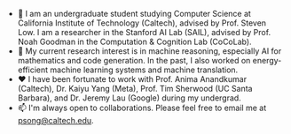 - 👋 I am an undergraduate student studying Computer Science at California Institute of Technology (Caltech), advised by Prof. <a style="text-decoration: none" target="_blank" href="https://netlab.caltech.edu/">Steven Low</a>. I am a researcher in the <a style="text-decoration: none" target="_blank" href="https://ai.stanford.edu/">Stanford AI Lab (SAIL)</a>, advised by Prof. <a style="text-decoration: none" target="_blank" href="https://cocolab.stanford.edu/ndg.html">Noah Goodman</a> in the <a style="text-decoration: none" target="_blank" href="https://cocolab.stanford.edu/">Computation & Cognition Lab (CoCoLab)</a>.
- 🔎 My current research interest is in machine reasoning, especially AI for mathematics and code generation. In the past, I also worked on energy-efficient machine learning systems and machine translation.
- ❤️ I have been fortunate to work with Prof. <a style="text-decoration: none" target="_blank" href="http://tensorlab.cms.caltech.edu/users/anima/">Anima Anandkumar</a> (Caltech), Dr. <a style="text-decoration: none" target="_blank" href="https://yangky11.github.io/">Kaiyu Yang</a> (Meta), Prof. <a style="text-decoration: none" target="_blank" href="https://www.arch.cs.ucsb.edu/prof-sherwood">Tim Sherwood</a> (UC Santa Barbara), and Dr. <a style="text-decoration: none" target="_blank" href="https://dl.acm.org/profile/81100206077">Jeremy Lau</a> (Google) during my undergrad.
- 📫 I'm always open to collaborations. Please feel free to email me at psong@caltech.edu.
<!---
Peiyang-Song/Peiyang-Song is a ✨ special ✨ repository because its `README.md` (this file) appears on your GitHub profile.
You can click the Preview link to take a look at your changes.
--->
